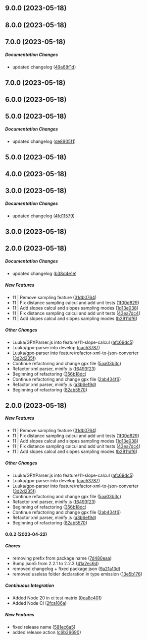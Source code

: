 ## 9.0.0 (2023-05-18)

## 8.0.0 (2023-05-18)

## 7.0.0 (2023-05-18)

##### Documentation Changes

*  updated changelog ([49a68f1d](https://github.com/matteomelotti/GpxJs/commit/49a68f1d56afcf9b786202c7026f0c515d6060d5))

## 7.0.0 (2023-05-18)

## 6.0.0 (2023-05-18)

## 5.0.0 (2023-05-18)

##### Documentation Changes

*  updated changelog ([de8905f1](https://github.com/matteomelotti/GpxJs/commit/de8905f1230917dd3f19c5b4141968a4768dc38e))

## 5.0.0 (2023-05-18)

## 4.0.0 (2023-05-18)

## 3.0.0 (2023-05-18)

##### Documentation Changes

*  updated changelog ([4fd11579](https://github.com/matteomelotti/GpxJs/commit/4fd115793585ef7ab2e65679ded9f2babd44c092))

## 3.0.0 (2023-05-18)

## 2.0.0 (2023-05-18)

##### Documentation Changes

*  updated changelog ([b38d4e1e](https://github.com/matteomelotti/GpxJs/commit/b38d4e1ed1fa9c05e0090dc2cc6bffd53b25b524))

##### New Features

* 11 | Remove sampling feature ([31db0764](https://github.com/matteomelotti/GpxJs/commit/31db0764bd7954ee5d7d00f2f3d39ca6c53b5c1e))
* 11 | Fix distance sampling calcul and add unit tests ([1f00d829](https://github.com/matteomelotti/GpxJs/commit/1f00d829b2f4ee69d0169d4e88bbd8a6338529bd))
* 11 | Add slopes calcul and slopes sampling modes ([1d13e038](https://github.com/matteomelotti/GpxJs/commit/1d13e0389b7ff2505cd0c866fe1bafecc1a318aa))
* 11 | Fix distance sampling calcul and add unit tests ([43ea7dc4](https://github.com/matteomelotti/GpxJs/commit/43ea7dc4f7f30ce8fd8e2099cfff542defa13539))
* 11 | Add slopes calcul and slopes sampling modes ([b2811df6](https://github.com/matteomelotti/GpxJs/commit/b2811df6e4cd5df4264b768a1ef3e5586775ef95))

##### Other Changes

* Luuka/GPXParser.js into feature/11-slope-calcul ([afc69dc5](https://github.com/matteomelotti/GpxJs/commit/afc69dc53596b2e6978652e58de1bddf02766405))
* Luuka/gpx-parser into develop ([cac53787](https://github.com/matteomelotti/GpxJs/commit/cac5378753f9cbbbd5639991ef7446182ff5f961))
* Luuka/gpx-parser into feature/refactor-xml-to-json-converter ([3d2d235f](https://github.com/matteomelotti/GpxJs/commit/3d2d235ff906201ab0e5dedc05753eb215590e27))
*  Continue refactoring and change gpx file ([5aa03b3c](https://github.com/matteomelotti/GpxJs/commit/5aa03b3c6001ff51e643960309ac71c7e1a109a1))
*  Refactor xml parser, minify js ([f6493f23](https://github.com/matteomelotti/GpxJs/commit/f6493f23612235b50ebfd70b56c5aab4feebce05))
*  Beginning of refactoring ([356b18dc](https://github.com/matteomelotti/GpxJs/commit/356b18dccc622c52150cd1afc48de66194b61674))
*  Continue refactoring and change gpx file ([2ab434f6](https://github.com/matteomelotti/GpxJs/commit/2ab434f6600935073c489588196265867986911f))
*  Refactor xml parser, minify js ([a3b6ef9d](https://github.com/matteomelotti/GpxJs/commit/a3b6ef9df213086817c1f4bd2b22acdcf85e2160))
*  Beginning of refactoring ([82ab5570](https://github.com/matteomelotti/GpxJs/commit/82ab55700a73207fcd628b3ca60f2fa663b12534))

## 2.0.0 (2023-05-18)

##### New Features

* 11 | Remove sampling feature ([31db0764](https://github.com/matteomelotti/GpxJs/commit/31db0764bd7954ee5d7d00f2f3d39ca6c53b5c1e))
* 11 | Fix distance sampling calcul and add unit tests ([1f00d829](https://github.com/matteomelotti/GpxJs/commit/1f00d829b2f4ee69d0169d4e88bbd8a6338529bd))
* 11 | Add slopes calcul and slopes sampling modes ([1d13e038](https://github.com/matteomelotti/GpxJs/commit/1d13e0389b7ff2505cd0c866fe1bafecc1a318aa))
* 11 | Fix distance sampling calcul and add unit tests ([43ea7dc4](https://github.com/matteomelotti/GpxJs/commit/43ea7dc4f7f30ce8fd8e2099cfff542defa13539))
* 11 | Add slopes calcul and slopes sampling modes ([b2811df6](https://github.com/matteomelotti/GpxJs/commit/b2811df6e4cd5df4264b768a1ef3e5586775ef95))

##### Other Changes

* Luuka/GPXParser.js into feature/11-slope-calcul ([afc69dc5](https://github.com/matteomelotti/GpxJs/commit/afc69dc53596b2e6978652e58de1bddf02766405))
* Luuka/gpx-parser into develop ([cac53787](https://github.com/matteomelotti/GpxJs/commit/cac5378753f9cbbbd5639991ef7446182ff5f961))
* Luuka/gpx-parser into feature/refactor-xml-to-json-converter ([3d2d235f](https://github.com/matteomelotti/GpxJs/commit/3d2d235ff906201ab0e5dedc05753eb215590e27))
*  Continue refactoring and change gpx file ([5aa03b3c](https://github.com/matteomelotti/GpxJs/commit/5aa03b3c6001ff51e643960309ac71c7e1a109a1))
*  Refactor xml parser, minify js ([f6493f23](https://github.com/matteomelotti/GpxJs/commit/f6493f23612235b50ebfd70b56c5aab4feebce05))
*  Beginning of refactoring ([356b18dc](https://github.com/matteomelotti/GpxJs/commit/356b18dccc622c52150cd1afc48de66194b61674))
*  Continue refactoring and change gpx file ([2ab434f6](https://github.com/matteomelotti/GpxJs/commit/2ab434f6600935073c489588196265867986911f))
*  Refactor xml parser, minify js ([a3b6ef9d](https://github.com/matteomelotti/GpxJs/commit/a3b6ef9df213086817c1f4bd2b22acdcf85e2160))
*  Beginning of refactoring ([82ab5570](https://github.com/matteomelotti/GpxJs/commit/82ab55700a73207fcd628b3ca60f2fa663b12534))

#### 0.0.2 (2023-04-22)

##### Chores

*  removing prefix from package name ([7d480eaa](https://github.com/Cadienvan/npm-package-ts-scaffolding/commit/7d480eaa2d16751d2d35d7f9bf2290fe280ec11f))
*  Bump json5 from 2.2.1 to 2.2.3 ([41a2ec6d](https://github.com/Cadienvan/npm-package-ts-scaffolding/commit/41a2ec6df8e817c1bf53d013f510d665c6ac5416))
*  removed changelog + fixed package json ([9a21a13d](https://github.com/Cadienvan/npm-package-ts-scaffolding/commit/9a21a13d22a2228ec9581080f5b45b369670c7c7))
*  removed useless folder declaration in type emission ([13e5b176](https://github.com/Cadienvan/npm-package-ts-scaffolding/commit/13e5b17683ceea06a13d5d6f8fec975d5986737c))

##### Continuous Integration

*  Added Node 20 in ci test matrix ([0ea8c401](https://github.com/Cadienvan/npm-package-ts-scaffolding/commit/0ea8c401d22aa45e8c81f63facee0c75606438cc))
*  Added Node CI ([2fca186a](https://github.com/Cadienvan/npm-package-ts-scaffolding/commit/2fca186a16f72d8ace514fdbbfa7363f6be259f1))

##### New Features

*  fixed release name ([581ec6a5](https://github.com/Cadienvan/npm-package-ts-scaffolding/commit/581ec6a5587e3d9e22b95e113cbc43cddc853eb7))
*  added release action ([c6b36690](https://github.com/Cadienvan/npm-package-ts-scaffolding/commit/c6b366903fc315986573314f5de84877ec8cc870))

